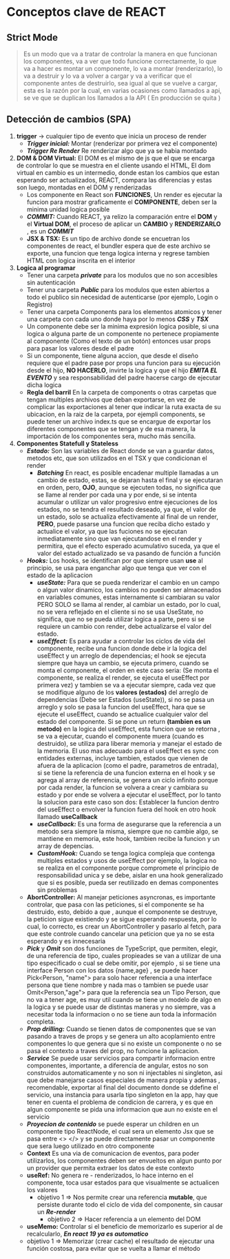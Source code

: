 # Conceptos clave de REACT
## Strict Mode
> Es un modo que va a tratar de controlar la manera en que funcionan los componentes, va a ver que todo funcione correctamente, lo que va a hacer es montar un componente, lo va a montar (renderizarlo), lo va a destruir y lo va a volver a cargar y va a verificar que el componente antes de destruirlo, sea igual al que se vuelve a cargar, esta es la razón por la cual, en varias ocasiones como llamados a api, se ve que se duplican los llamados a la API ( En producción se quita )
## Detección de cambios (SPA)
1. **trigger** -> cualquier tipo de evento que inicia un proceso de render
    * ***Trigger inicial:*** Montar (renderizar por primera vez el componente)
    * ***Trigger Re Render*** Re renderizar algo que ya se habia montado
2. **DOM & DOM Virtual:** El DOM es el mismo de js que el que se encarga de controlar lo que se muestra en el cliente usando el HTML, El dom virtual en cambio es un intermedio, donde estan los cambios que estan esperando ser actualizados, REACT, compara las diferencias y estas son luego, montadas en el DOM y renderizadas
    * Los componente en React son **FUNCIONES**, Un render es ejecutar la funcion para  mostrar graficamente el **COMPONENTE**, deben ser la minima unidad logica posible
    * ***COMMIT:***  Cuando REACT, ya relizo la comparación entre el **DOM** y el **Virtual DOM**, el proceso de aplicar un **CAMBIO** y **RENDERIZARLO** , es un ***COMMIT*** 
    * **JSX & TSX:** Es un tipo de archivo donde se encuetran los componentes de react, el bundler espera que de este archivo se exporte, una funcion que tenga logica interna y regrese tambien HTML con logica inscrita en el interior
3. **Logica al programar**
    * Tener una carpeta ***private*** para los modulos que no son accesibles sin autenticación 
    * Tener una carpeta ***Public*** para los modulos que esten abiertos a todo el publico sin necesidad de autenticarse (por ejemplo, Login o Registro)
    * Tener una carpeta Components para los elementos atomicos y tener una carpeta con cada uno donde haya por lo menos ***CSS*** y ***TSX***
    * Un componente debe ser la minima expresión logica posible, si una logica o alguna parte de un componente no pertenece propiamente al componente (Como el texto de un botón) entonces usar props para pasar los valores desde el padre
    * Si un componente, tiene alguna accion, que desde el diseño requiere que el padre pase por props una funcion para su ejecución desde el hijo, **NO HACERLO**, invirte la logica y que el hijo ***EMITA EL EVENTO*** y sea responsabilidad del padre hacerse cargo de ejecutar dicha logica
    * **Regla del barril** En la carpeta de components o otras carpetas que tengan multiples archivos que deban exportarse, en vez de complicar las exportaciones al tener que indicar la ruta exacta de su ubicacion, en la raiz de la carpeta, por ejempli components, se puede tener un archivo index.ts que se encargue de exportar los diferentes componentes que se tengan y de esa manera, la importación de los componentes sera, mucho más sencilla.
4. **Componentes Statefull y Stateless**
    * ***Estado:*** Son las variables de React donde se van a guardar datos, metodos etc, que son utilizados en el TSX y que condicionan el render
        * ***Batching*** En react, es posible encadenar multiple llamadas a un cambio de estado, estas, se dejaran hasta el final y se ejecutaran en orden, pero, **OJO**, aunque se ejecuten todas, no significa que se llame al render por cada una y por ende, si se intenta acumular o utilizar un valor progresivo entre ejecuciones de los estados, no se tendra el resultado deseado, ya que, el valor de un estado, solo se actualiza efectivamente al final de un render, **PERO**, puede pasarse una funcion que reciba dicho estado y actualice el valor, ya que las fuciones no se ejecutan inmediatamente sino que van ejecutandose en el render y permitira, que el efecto esperado acumulativo suceda, ya que el valor del estado actualizado se va pasando de función a función
    * ***Hooks:*** Los hooks, se identifican por que siempre usan **use** al principio, se usa para enganchar algo que tenga que ver con el estado de la aplicacion
        * ***useState:*** Para que se pueda renderizar el cambio en un campo o algun valor dinamico, los cambios no pueden ser almacenados en variables comunes, estas internamente si cambiaran su valor PERO SOLO se llama al render, al cambiar un estado, por lo cual, no se vera reflejado en el cliente si no se usa UseState, no significa, que no se pueda utilizar logica a parte, pero si se requiere un cambio con render, debe actualizarse el valor del estado.
        * ***useEffect:*** Es para ayudar a controlar los ciclos de vida del componente, recibe una funcion donde debe ir la logica del useEffect y un arreglo de dependencias; el hook se ejecuta siempre que haya un cambio, se ejecuta primero, cuando se monta el componente, el orden en este caso seria: (Se monta el componente, se realiza el render, se ejecuta el useEffect por primera vez) y tambien se va a ejecutar siempre, cada vez que se modifique alguno de los **valores (estados)** del arreglo de dependencias (Debe ser Estados (useState)), si no se pasa un arreglo y solo se pasa la funcion del useEffect, hara que se ejecute el useEffect, cuando se actualice cualquier valor del estado del componente. Si se pone un return **(tambien es un metodo)** en la logica del useEffect, esta funcion que se retorna , se va a ejecutar, cuando el componente muera (cuando es destruido), se utiliza para liberar memoria y manejar el estado de la memoria. El uso mas adecuado para el useEffect es sync con entidades externas, incluye tambien, estados que vienen de afuera de la aplicacion (como el padre, parametros de entrada), si se tiene la referencia de una funcion externa en el hook y se agrega al array de referencia, se genera un ciclo infinito porque por cada render, la funcion se volvera a crear y cambiara su estado y por ende se volvera a ejecutar el useEffect, por lo tanto la solucion para este caso son dos: Establecer la funcion dentro del useEffect o  envolver la funcion fuera del hook en otro hook llamado **useCallback**
        * ***useCallback:*** Es una forma de asegurarse que la referencia a un metodo sera siempre la misma, siempre que no cambie algo, se mantiene en memoria, este hook, tambien recibe la funcion y un array de depencias.
        * ***CustomHook:*** Cuando se tenga logica compleja que contenga multiples estados y usos de useEffect por ejemplo, la logica no se realiza en el componente porque compromete el principio de responsabilidad unica y se debe, aislar en una hook generalizado que si es posible, pueda ser reutilizado en demas componentes sin problemas
    * **AbortController:** Al manejar peticiones asyncronas, es importante controlar, que pasa con las peticiones, si el componente se ha destruido, esto, debido a que , aunque el componente se destruye, la peticion sigue existiendo y se sigue esperando respuesta, por lo cual, lo correcto, es crear un AbortController y pasarlo al fetch, para que este controle cuando cancelar una peticion que ya no se esta esperando y es innecesaria
    * ***Pick*** y ***Omit*** son dos funciones de TypeScript, que permiten, elegir, de una referencia de tipo, cuales propieades se van a utilizar de una tipo especificado o cual se debe omitir, por ejemplo , si se tiene una interface Person con los datos {name,age} , se puede hacer Pick<Person, "name"> para solo hacer referencia a una interface persona que tiene nombre y nada mas o tambien se puede usar Omit<Person,"age"> para que la referencia sea un Tipo Person, que no va a tener age, es muy util cuando se tiene un modelo de algo en la logica y se puede usar de distintas maneras y no siempre, vas a necesitar toda la informacion o no se tiene aun toda la información completa.
    * ***Prop drilling:*** Cuando se tienen datos de componentes que se van pasando a traves de props y se genera un alto acoplamiento entre componentes lo que genera que si no existe un componente o no se pasa el contexto a traves del prop, no funcione la aplicacion.
    * ***Service*** Se puede usar servicios para compartir informacion entre componentes, importante, a diferencia de angular, estos no son construidos automaticamente y no son ni injectables ni singleton, asi que debe manejarse casos especiales de manera propia y ademas , recomendable, exportar al final del documento donde se ddefine el servicio, una instancia para usarla tipo singleton en la app, hay que tener en cuenta el problema de condicion de carrera, y es que en algun componente se pida una informacion que aun no existe en el servicio
    * ***Proyecion de contenido*** se puede esperar un children en un componente tipo ReactNode, el cual sera un elemento Jsx que se pasa entre <> </> y se puede directamente pasar un componente que sera luego utilizado en otro componente
    * **Context** Es una via de comunicacion de eventos, para poder utilizarlos, los componentes deben ser envueltos en algun punto por un provider que permita extraer los datos de este contexto
    * **useRef:** No genera re - renderizados, lo hace interno en el componente, toca usar estados para que visualmente se actualicen los valores
        * objetivo 1 => Nos permite crear una referencia **mutable**, que persiste durante todo el ciclo de vida del componente, sin causar un ***Re-render***
          * objetivo 2 => Hacer referencia a un elemento del DOM
    * **useMemo:** Controlar si el beneficio de memorizarlo es superior al de recalcularlo, ***En react 19 ya es automatico***
     *  objetivo 1 => Memorizar (crear cache) el resultado de ejecutar una función costosa, para evitar que se vuelta a llamar el método